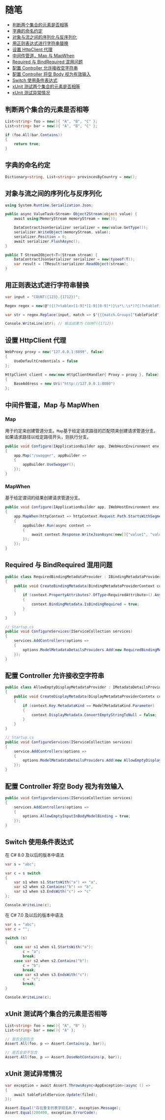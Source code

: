 # 随笔

- [判断两个集合的元素是否相等](#判断两个集合的元素是否相等)
- [字典的命名约定](#字典的命名约定)
- [对象与流之间的序列化与反序列化](#对象与流之间的序列化与反序列化)
- [用正则表达式进行字符串替换](#用正则表达式进行字符串替换)
- [设置 HttpClient 代理](#设置-httpclient-代理)
- [中间件管道，Map 与 MapWhen](#中间件管道map-与-mapwhen)
- [Required 与 BindRequired 混用问题](#required-与-bindrequired-混用问题)
- [配置 Controller 允许接收空字符串](#配置-controller-允许接收空字符串)
- [配置 Controller 将空 Body 视为有效输入](#配置-controller-将空-body-视为有效输入)
- [Switch 使用条件表达式](#switch-使用条件表达式)
- [xUnit 测试两个集合的元素是否相等](#测试两个集合的元素是否相等)
- [xUnit 测试异常情况](#测试异常情况)

## 判断两个集合的元素是否相等

```csharp
List<string> foo = new(){ "A", "B", "C" };
List<string> bar = new(){ "A", "B", "C" };

if (foo.All(bar.Contains))
{
    return true;
}
```

## 字典的命名约定

```csharp
Dictionary<string, List<string>> provincesByCountry = new();
```

## 对象与流之间的序列化与反序列化

```csharp
using System.Runtime.Serialization.Json;

public async ValueTask<Stream> Object2Stream(object value) {
    await using(MemoryStream memoryStream = new());

    DataContractJsonSerializer serializer = new(value.GetType());
    serializer.WriteObject(memoryStream, value);
    serializer.Position = 0;
    await serializer.FlushAsync();
}

public T Stream2Object<T>(Stream stream) {
    DataContractJsonSerializer serializer = new(tyoeof(T));
    var result = (TResult)serializer.ReadObject(stream);
}
```

## 用正则表达式进行字符串替换

```csharp
var input = "COUNT({123}.{1712})";

Regex regex = new(@"({(?<table>[1-9]*[1-9][0-9]*)}\s*\.\s*)?{(?<tableField>[1-9]*[1-9][0-9]*)}", RegexOptions.Compiled);

var str = regex.Replace(input, match => $"{{{match.Groups["tableField"].Value}}}");

Console.WriteLine(str); // 输出结果为 COUNT({1712})
```

## 设置 HttpClient 代理

```csharp
WebProxy proxy = new("127.0.0.1:8899", false)
{
    UseDefaultCredentials = false
};

HttpClient client = new(new HttpClientHandler{ Proxy = proxy }, false)
{
    BaseAddress = new Uri("http://127.0.0.1:8080")
};
```

## 中间件管道，Map 与 MapWhen

### Map

用于约定来创建管道分支。`Map`基于给定请求路径的匹配项来创建请求管道分支。如果请求路径以给定路径开头，则执行分支。

```csharp
public void Configure(IApplicationBuilder app, IWebHostEnvironment env)
{
    app.Map("/swagger", appBuilder =>
    {
        appBuilder.UseSwagger();
    });
}
```

### MapWhen

基于给定谓词的结果创建请求管道分支。

```csharp
public void Configure(IApplicationBuilder app, IWebHostEnvironment env)
{
    app.MapWhen(httpContext => httpContext.Request.Path.StartsWithSegments("/api/values"), appBuilder =>
    {
        appBuilder.Run(async context =>
        {
            await context.Response.WriteJsonAsync(new[]{"value1", "value2"});
        });
    });
}
```

## Required 与 BindRequired 混用问题

```csharp
public class RequiredBindingMetadataProvider : IBindingMetadataProvider
{
    public void CreateBindingMetadata(BindingMetadataProviderContext context)
    {
        if (context.PropertyAttributes?.OfType<RequiredAttribute>().Any() ?? false)
        {
            context.BindingMetadata.IsBindingRequired = true;
        }
    }
}

// Startup.cs
public void ConfigureServices(IServiceCollection services)
{
    services.AddControllers(options =>
    {
        options.ModelMetadataDetailsProviders.Add(new RequiredBindingMetadataProvider());
    });
}
```

## 配置 Controller 允许接收空字符串

```csharp
public class AllowEmptyDisplayMetadataProvider : IMetadataDetailsProvider, IDisplayMetadataProvider
{
    public void CreateDisplayMetadata(DisplayMetadataProviderContetx context)
    {
        if (context.Key.MetadataKind == ModelMetadataKind.Parameter)
        {
            context.DisplayMetadata.ConvertEmptyStringToNull = false;
        }
    }
}

// Startup.cs
public void ConfigureServices(IServiceCollection services)
{
    service.AddControllers(options =>
    {
        options.ModelMetadataDetailsProviders.Add(new AllowEmptyDisplayMetadataProvider());
    });
}
```

## 配置 Controller 将空 Body 视为有效输入

```csharp
public void ConfigureServices(IServiceCollection services)
{
    services.AddControllers(options =>
    {
        options.AllowEmptyInputInBodyModelBinding = true;
    });
}
```

## Switch 使用条件表达式

在 C# 8.0 及以后的版本中语法

```c#
var s = "abc";

var c = s switch
{
    var s1 when s1.StartsWith("a") => "a",
    var s2 when s2.Contains("b") => "b",
    var s3 when s3.EndsWith("c") => "c"
};

Console.WriteLine(c);
```

在 C# 7.0 及以后的版本中语法

```c#
var s = "abc";
var c = "";

switch (s)
{
    case var s1 when s1.StartsWith("a"):
        c = "a";
        break;
    case var s2 when s2.Contains("b"):
        c = "b";
        break;
    case var s3 when s3.EndsWith("c"):
        c = "c";
        break;
}

Console.WriteLine(c);
```

## xUnit 测试两个集合的元素是否相等

```csharp
List<string> foo = new(){ "A", "B" };
List<string> bar = new(){ "A" };

// 是否全部包含
Assert.All(foo, p => Assert.Contains(p, bar));

// 是否全部不包含
Assert.All(foo, p => Assert.DoseNotContains(p, bar));
```

## xUnit 测试异常情况

```csharp
var exception = await Assert.ThrowsAsync<AppException>(async () =>
{
    await tableFieldService.Update(filed);
});

Assert.Equal("存在重复的表字段名称", exception.Message);
Assert.Equal(200400, exception.ErrorCode);
```

